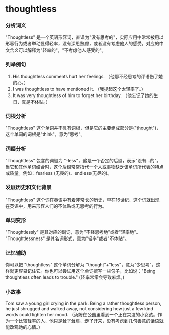 # thoughtless

### 分析词义

  

"Thoughtless" 是一个英语形容词，直译为"没有思考的"，实际应用中常常被用以形容行为或者举动显得轻率，没有深思熟虑，或者没有考虑他人的感受。对应的中文含义可以解释为"轻率的"，"不考虑他人感受的"。

  

### 列举例句

  

1.  His thoughtless comments hurt her feelings. （他那不经思考的评语伤了她的心。）
2.  I was thoughtless to have mentioned it. （我提起这个太轻率了。）
3.  It was very thoughtless of him to forget her birthday. （他忘记了她的生日，真是不体贴。）

  

### 词根分析

  

"Thoughtless" 这个单词并不具有词根，但是它的主要组成部分是("thought")，这个单词的词根是"think"，意为"思考"。

  

### 词缀分析

  

"Thoughtless" 包含的词缀为 "-less"，这是一个否定的后缀，表示"没有...的"。当它和其他单词结合时，这个后缀常常指代一个人或事物缺乏该单词所代表的特点或质量。例如：fearless (无畏的)、endless(无尽的)。

  

### 发展历史和文化背景

  

"Thoughtless" 这个词在英语中有着非常长的历史，早在16世纪，这个词就出现在英语中，用来形容人们的不体贴或无思考的行为。

  

### 单词变形

  

"Thoughtlessly" 是其对应的副词，意为"不经思考地"或者"轻率地"。 "Thoughtlessness" 是其名词形式，意为"轻率"或者"不体贴"。

  

### 记忆辅助

  

你可以把 "thoughtless" 这个单词分解为 "thought"+"less"，意为"少思考"，这样就更容易记住它。你也可以尝试用这个单词撰写一些句子，比如说："Being thoughtless often leads to trouble." (轻率常常会导致麻烦。)

  

### 小故事

  

Tom saw a young girl crying in the park. Being a rather thoughtless person, he just shrugged and walked away, not considering how just a few kind words could lighten her mood. （汤姆在公园里看到一个正在哭泣的小女孩。作为一个比较轻率的人，他只是耸了耸肩，走了开来，没有考虑到几句善意的话语就能改观她的心情。）
